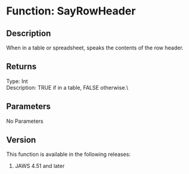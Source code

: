 # Function: SayRowHeader

## Description

When in a table or spreadsheet, speaks the contents of the row header.

## Returns

Type: Int\
Description: TRUE if in a table, FALSE otherwise.\

## Parameters

No Parameters

## Version

This function is available in the following releases:

1.  JAWS 4.51 and later
